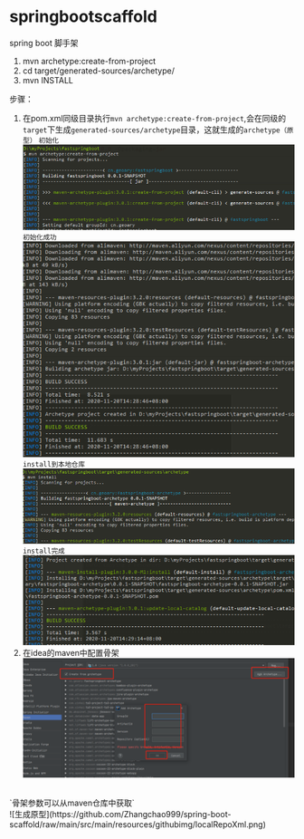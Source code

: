 # springbootscaffold
spring boot 脚手架


1. mvn archetype:create-from-project
2. cd target/generated-sources/archetype/
3. mvn INSTALL

步骤：
1. 在pom.xml同级目录执行`mvn archetype:create-from-project`,会在同级的`target`下生成`generated-sources/archetype`目录，这就生成的`archetype（原型）`
  `初始化`
  ![生成原型](https://github.com/Zhangchao999/spring-boot-scaffold/raw/main/src/main/resources/githubimg/createProjectInit.png)
  `初始化成功`
  ![生成原型](https://github.com/Zhangchao999/spring-boot-scaffold/raw/main/src/main/resources/githubimg/createProjectSuccess.png)
  `install到本地仓库`
  ![生成原型](https://github.com/Zhangchao999/spring-boot-scaffold/raw/main/src/main/resources/githubimg/install2localRepo.png)
  `install完成`
  ![生成原型](https://github.com/Zhangchao999/spring-boot-scaffold/raw/main/src/main/resources/githubimg/install2localRepoSucess.png)
2. 在idea的maven中配置骨架<br/>
![生成原型](https://github.com/Zhangchao999/spring-boot-scaffold/raw/main/src/main/resources/githubimg/ideaConfigScaffold.png)
<br/>
`骨架参数可以从maven仓库中获取`<br/>
![生成原型](https://github.com/Zhangchao999/spring-boot-scaffold/raw/main/src/main/resources/githubimg/localRepoXml.png)